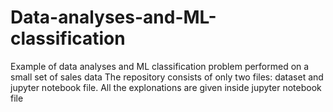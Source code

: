 # Data-analyses-and-ML-classification
Example of data analyses and ML classification problem performed on a small set of sales data
The repository consists of only two files: dataset and jupyter notebook file. All the explonations are given inside
jupyter notebook file
